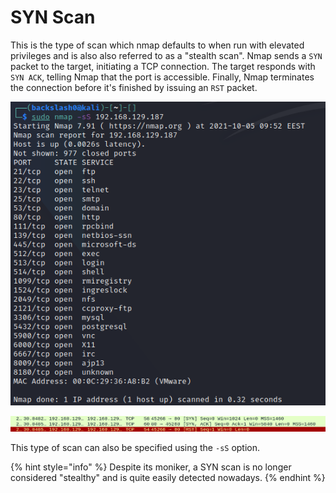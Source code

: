 # SYN Scan

This is the type of scan which nmap defaults to when run with elevated privileges and is also also referred to as a "stealth scan". Nmap sends a `SYN` packet to the target, initiating a TCP connection. The target responds with `SYN ACK`, telling Nmap that the port is accessible. Finally, Nmap terminates the connection before it's finished by issuing an `RST` packet.

![](<../../../Reconnaissance/Enumeration/Port Scanning/Resources/Images/tcp-syn-scan.png>)

![](<../../../Reconnaissance/Enumeration/Port Scanning/Resources/Images/tcp-syn-scan-wireshark.png>)

This type of scan can also be specified using the `-sS` option.

{% hint style="info" %}
Despite its moniker, a SYN scan is no longer considered "stealthy" and is quite easily detected nowadays.
{% endhint %}
